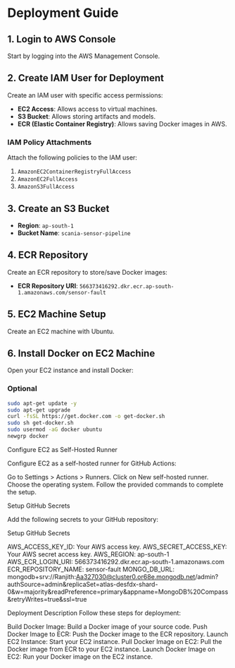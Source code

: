 # Deployment Guide

## 1. Login to AWS Console

Start by logging into the AWS Management Console.

## 2. Create IAM User for Deployment

Create an IAM user with specific access permissions:

- **EC2 Access**: Allows access to virtual machines.
- **S3 Bucket**: Allows storing artifacts and models.
- **ECR (Elastic Container Registry)**: Allows saving Docker images in AWS.

### IAM Policy Attachments

Attach the following policies to the IAM user:

1. `AmazonEC2ContainerRegistryFullAccess`
2. `AmazonEC2FullAccess`
3. `AmazonS3FullAccess`

## 3. Create an S3 Bucket

- **Region**: `ap-south-1`
- **Bucket Name**: `scania-sensor-pipeline`

## 4. ECR Repository

Create an ECR repository to store/save Docker images:

- **ECR Repository URI**: `566373416292.dkr.ecr.ap-south-1.amazonaws.com/sensor-fault`

## 5. EC2 Machine Setup

Create an EC2 machine with Ubuntu.

## 6. Install Docker on EC2 Machine

Open your EC2 instance and install Docker:

### Optional

```bash
sudo apt-get update -y
sudo apt-get upgrade
curl -fsSL https://get.docker.com -o get-docker.sh
sudo sh get-docker.sh
sudo usermod -aG docker ubuntu
newgrp docker
```

Configure EC2 as Self-Hosted Runner

Configure EC2 as a self-hosted runner for GitHub Actions:

Go to Settings > Actions > Runners.
Click on New self-hosted runner.
Choose the operating system.
Follow the provided commands to complete the setup.

Setup GitHub Secrets

Add the following secrets to your GitHub repository:

Setup GitHub Secrets

AWS_ACCESS_KEY_ID: Your AWS access key.
AWS_SECRET_ACCESS_KEY: Your AWS secret access key.
AWS_REGION: ap-south-1
AWS_ECR_LOGIN_URI: 566373416292.dkr.ecr.ap-south-1.amazonaws.com
ECR_REPOSITORY_NAME: sensor-fault
MONGO_DB_URL: mongodb+srv://Ranjith:Aa327030@cluster0.or68e.mongodb.net/admin?authSource=admin&replicaSet=atlas-desfdx-shard-0&w=majority&readPreference=primary&appname=MongoDB%20Compass&retryWrites=true&ssl=true

Deployment Description
Follow these steps for deployment:

Build Docker Image: Build a Docker image of your source code.
Push Docker Image to ECR: Push the Docker image to the ECR repository.
Launch EC2 Instance: Start your EC2 instance.
Pull Docker Image on EC2: Pull the Docker image from ECR to your EC2 instance.
Launch Docker Image on EC2: Run your Docker image on the EC2 instance.